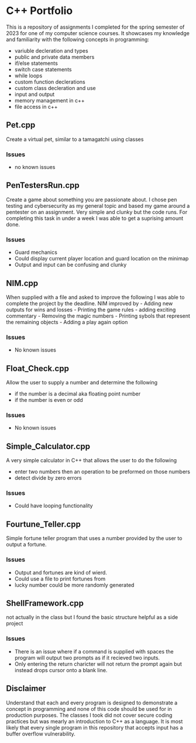 # C++ Portfolio
This is a repository of assignments I completed for the spring semester of 2023 for one of my computer science courses. It showcases my knowledge and familiarity with the following concepts in programming:
- variuble decleration and types
- public and private data members
- if/else statements
- switch case statements
- while loops
- custom function declerations
- custom class decleration and use
- input and output
- memory management in c++
- file access in c++

## Pet.cpp
Create a virtual pet, similar to a tamagatchi using classes
### Issues
- no known issues

## PenTestersRun.cpp
Create a game about something you are passionate about. I chose pen testing and cybersecurity as my general topic and based my game around a pentester on an assignment. Very simple and clunky but the code runs. For completing this task in under a week I was able to get a suprising amount done.

### Issues
- Guard mechanics
- Could display current player location and guard location on the minimap
- Output and input can be confusing and clunky

## NIM.cpp
When supplied with a file and asked to improve the following I was able to complete the project by the deadline.
NIM improved by
		- Adding new outputs for wins and losses
		- Printing the game rules
		- adding exciting commentary
		- Removing the magic numbers
		- Printing sybols that represent the remaining objects
		- Adding a play again option
### Issues
  - No known issues


## Float_Check.cpp
Allow the user to supply a number and determine the following
 - if the number is a decimal aka floating point number
 - if the number is even or odd
### Issues
 - No known issues

## Simple_Calculator.cpp
A very simple calculator in C++ that allows the user to do the following
 - enter two numbers then an operation to be preformed on those numbers
 - detect divide by zero errors
### Issues
  - Could have looping functionality 

## Fourtune_Teller.cpp
Simple fortune teller program that uses a number provided by the user to output a fortune.

### Issues
  - Output and fortunes are kind of wierd.
  - Could use a file to print fortunes from
  - lucky number could be more randomly generated

## ShellFramework.cpp
not actually in the class but I found the basic structure helpful as a side project
### Issues
  - There is an issue where if a command is supplied with spaces
    the program will output two prompts as if it recieved two
    inputs.
  - Only entering the return charicter will not return the prompt 
    again but instead drops cursor onto a blank line.


## Disclaimer
Understand that each and every program is designed to demonstrate a concept in programming and none of this code should be used for in production purposes. The classes I took did not cover secure coding practices but was mearly an introduction to C++ as a language. It is most likely that every single program in this repository that accepts input has a buffer overflow vulnerability.
